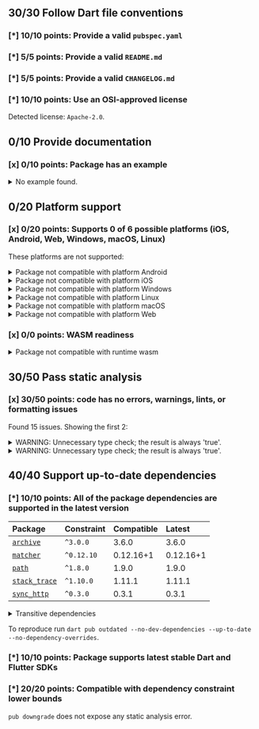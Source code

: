 ## 30/30 Follow Dart file conventions

### [*] 10/10 points: Provide a valid `pubspec.yaml`


### [*] 5/5 points: Provide a valid `README.md`


### [*] 5/5 points: Provide a valid `CHANGELOG.md`


### [*] 10/10 points: Use an OSI-approved license

Detected license: `Apache-2.0`.

## 0/10 Provide documentation

### [x] 0/10 points: Package has an example

<details>
<summary>
No example found.
</summary>

See [package layout](https://dart.dev/tools/pub/package-layout#examples) guidelines on how to add an example.
</details>

## 0/20 Platform support

### [x] 0/20 points: Supports 0 of 6 possible platforms (iOS, Android, Web, Windows, macOS, Linux)


These platforms are not supported:

<details>
<summary>
Package not compatible with platform Android
</summary>

Because:
* `package:webdriver/async_html.dart` that imports:
* `package:webdriver/src/request/async_xhr_request_client.dart` that imports:
* `dart:html`
</details>
<details>
<summary>
Package not compatible with platform iOS
</summary>

Because:
* `package:webdriver/async_html.dart` that imports:
* `package:webdriver/src/request/async_xhr_request_client.dart` that imports:
* `dart:html`
</details>
<details>
<summary>
Package not compatible with platform Windows
</summary>

Because:
* `package:webdriver/async_html.dart` that imports:
* `package:webdriver/src/request/async_xhr_request_client.dart` that imports:
* `dart:html`
</details>
<details>
<summary>
Package not compatible with platform Linux
</summary>

Because:
* `package:webdriver/async_html.dart` that imports:
* `package:webdriver/src/request/async_xhr_request_client.dart` that imports:
* `dart:html`
</details>
<details>
<summary>
Package not compatible with platform macOS
</summary>

Because:
* `package:webdriver/async_html.dart` that imports:
* `package:webdriver/src/request/async_xhr_request_client.dart` that imports:
* `dart:html`
</details>
<details>
<summary>
Package not compatible with platform Web
</summary>

Because:
* `package:webdriver/async_io.dart` that imports:
* `package:webdriver/src/request/async_io_request_client.dart` that imports:
* `dart:io`
</details>

### [x] 0/0 points: WASM readiness

<details>
<summary>
Package not compatible with runtime wasm
</summary>

Because:
* `package:webdriver/async_html.dart` that imports:
* `package:webdriver/src/request/async_xhr_request_client.dart` that imports:
* `dart:html`
</details>

## 30/50 Pass static analysis

### [x] 30/50 points: code has no errors, warnings, lints, or formatting issues

Found 15 issues. Showing the first 2:

<details>
<summary>
WARNING: Unnecessary type check; the result is always 'true'.
</summary>

`lib/src/async/web_element.dart:154:7`

```
    ╷
154 │       other is WebElement && other.driver == driver && other.id == id;
    │       ^^^^^^^^^^^^^^^^^^^
    ╵
```

To reproduce make sure you are using the [lints_core](https://pub.dev/packages/lints) and run `dart analyze lib/src/async/web_element.dart`
</details>
<details>
<summary>
WARNING: Unnecessary type check; the result is always 'true'.
</summary>

`lib/src/handler/json_wire/utils.dart:26:8`

```
   ╷
26 │       (responseBody is Map &&
   │        ^^^^^^^^^^^^^^^^^^^
   ╵
```

To reproduce make sure you are using the [lints_core](https://pub.dev/packages/lints) and run `dart analyze lib/src/handler/json_wire/utils.dart`
</details>

## 40/40 Support up-to-date dependencies

### [*] 10/10 points: All of the package dependencies are supported in the latest version

|Package|Constraint|Compatible|Latest|
|:-|:-|:-|:-|
|[`archive`]|`^3.0.0`|3.6.0|3.6.0|
|[`matcher`]|`^0.12.10`|0.12.16+1|0.12.16+1|
|[`path`]|`^1.8.0`|1.9.0|1.9.0|
|[`stack_trace`]|`^1.10.0`|1.11.1|1.11.1|
|[`sync_http`]|`^0.3.0`|0.3.1|0.3.1|

<details><summary>Transitive dependencies</summary>

|Package|Constraint|Compatible|Latest|
|:-|:-|:-|:-|
|[`async`]|-|2.11.0|2.11.0|
|[`boolean_selector`]|-|2.1.1|2.1.1|
|[`collection`]|-|1.18.0|1.18.0|
|[`crypto`]|-|3.0.3|3.0.3|
|[`meta`]|-|1.15.0|1.15.0|
|[`source_span`]|-|1.10.0|1.10.0|
|[`stream_channel`]|-|2.1.2|2.1.2|
|[`string_scanner`]|-|1.2.0|1.2.0|
|[`term_glyph`]|-|1.2.1|1.2.1|
|[`test_api`]|-|0.7.1|0.7.1|
|[`typed_data`]|-|1.3.2|1.3.2|
</details>

To reproduce run `dart pub outdated --no-dev-dependencies --up-to-date --no-dependency-overrides`.

[`archive`]: https://pub.dev/packages/archive
[`matcher`]: https://pub.dev/packages/matcher
[`path`]: https://pub.dev/packages/path
[`stack_trace`]: https://pub.dev/packages/stack_trace
[`sync_http`]: https://pub.dev/packages/sync_http
[`async`]: https://pub.dev/packages/async
[`boolean_selector`]: https://pub.dev/packages/boolean_selector
[`collection`]: https://pub.dev/packages/collection
[`crypto`]: https://pub.dev/packages/crypto
[`meta`]: https://pub.dev/packages/meta
[`source_span`]: https://pub.dev/packages/source_span
[`stream_channel`]: https://pub.dev/packages/stream_channel
[`string_scanner`]: https://pub.dev/packages/string_scanner
[`term_glyph`]: https://pub.dev/packages/term_glyph
[`test_api`]: https://pub.dev/packages/test_api
[`typed_data`]: https://pub.dev/packages/typed_data


### [*] 10/10 points: Package supports latest stable Dart and Flutter SDKs


### [*] 20/20 points: Compatible with dependency constraint lower bounds

`pub downgrade` does not expose any static analysis error.